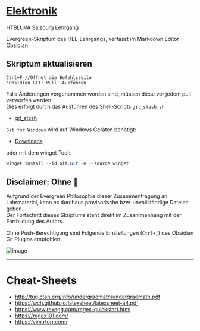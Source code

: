 # [Elektronik](https://github.com/s-grundner/Elektronik)

HTBLUVA Salzburg Lehrgang

Evergreen-Skriptum des HEL-Lehrgangs, verfasst im Markdown Editor [Obsidian](https://obsidian.md/)

## Skriptum aktualisieren

```
Ctrl+P //Öffnet die Befehlszeile
'Obsidian Git: Pull' Ausführen
```
Falls Änderungen vorgenommen worden sind, müssen diese vor jedem pull verworfen werden.  
Dies erfolgt durch das Ausführen des Shell-Scripts `git_stash.sh`

- [git_stash](git_stash.sh)

`Git for Windows` wird auf Windows Geräten benötigt:

- [Downloads](https://git-scm.com/download/win)

oder mit dem winget Tool:
```powershell
winget install --id Git.Git -e --source winget
```

## Disclaimer: Ohne 🔫

Aufgrund der Evergreen Philosophie dieser Zusammentragung an Lehrmaterial, kann es durchaus provisorische bzw. unvollständige Dateien geben.  
Der Fortschritt dieses Skriptums steht direkt im Zusammenhang mit der Fortbildung des Autors. 

Ohne Push-Berechtigung sind Folgende Einstellungen (`Ctrl+,`) des Obsidian Git Plugins empfohlen:

![image](https://user-images.githubusercontent.com/55248627/203434871-61b2e95f-2ac9-47c4-ab18-c2e13998bd1f.png)

---

# Cheat-Sheets

- <http://tug.ctan.org/info/undergradmath/undergradmath.pdf>
- <https://wch.github.io/latexsheet/latexsheet-a4.pdf>
- <https://www.rexegg.com/regex-quickstart.html>
- <https://regex101.com/>
- <https://vim.rtorr.com/>